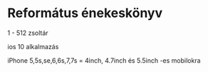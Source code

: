 # Református énekeskönyv
1 - 512 zsoltár

ios 10 alkalmazás

iPhone 5,5s,se,6,6s,7,7s = 4inch, 4.7inch és 5.5inch -es mobilokra
